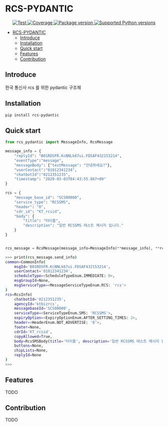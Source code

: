 # RCS-PYDANTIC

<p align="center">
<a href="https://github.com/xncbf/rcs-pydantic/actions?query=workflow%3ATests+event%3Apush+branch%3Amain" target="_blank">
    <img src="https://github.com/xncbf/rcs-pydantic/workflows/Tests/badge.svg?event=push&branch=main" alt="Test">
</a>
<a href="https://codecov.io/gh/xncbf/rcs-pydantic" target="_blank">
    <img src="https://img.shields.io/codecov/c/github/xncbf/rcs-pydantic?color=%2334D058" alt="Coverage">
</a>
<a href="https://pypi.org/project/rcs-pydantic" target="_blank">
    <img src="https://img.shields.io/pypi/v/rcs-pydantic?color=%2334D058&label=pypi%20package" alt="Package version">
</a>
<a href="https://pypi.org/project/rcs-pydantic" target="_blank">
    <img src="https://img.shields.io/pypi/pyversions/rcs-pydantic.svg?color=%2334D058" alt="Supported Python versions">
</a>
</p>

- [RCS-PYDANTIC](#rcs-pydantic)
  - [Introduce](#introduce)
  - [Installation](#installation)
  - [Quick start](#quick-start)
  - [Features](#features)
  - [Contribution](#contribution)

## Introduce

한국 통신사 rcs 를 위한 pydantic 구조체

## Installation

```sh
pip install rcs-pydantic
```

## Quick start

```py
from rcs_pydantic import MessageInfo, RcsMessage

message_info = {
    "replyId": "B01RDSFR.KcNNLk67ui.FDSAF432153214",
    "eventType":"message",
    "messageBody": {"textMessage": "안녕하세요?"},
    "userContact":"01012341234",
    "chatbotId":"0212351235",
    "timestamp": "2020-03-03T04:43:55.867+09"
}

rcs = {
    "message_base_id": "SCS00000",
    "service_type": "RCSSMS",
    "header": "0",
    "cdr_id": "KT_rcsid",
    "body": {
        "title": "타이틀",
        "description": "일반 RCSSMS 테스트 메시지 입니다."
    }
}


rcs_message = RcsMessage(message_info=MessageInfo(**message_info), **rcs)
```

```sh
>>> print(rcs_message.send_info)
common=CommonInfo(
    msgId='B01RDSFR.KcNNLk67ui.FDSAF432153214',
    userContact='01012341234',
    scheduleType=<ScheduleTypeEnum.IMMEDIATE: 0>,
    msgGroupId=None,
    msgServiceType=<MessageServiceTypeEnum.RCS: 'rcs'>
)
rcs=RcsInfo(
    chatbotId='0212351235',
    agencyId='ktbizrcs',
    messagebaseId='SCS00000',
    serviceType=<ServiceTypeEnum.SMS: 'RCSSMS'>,
    expiryOption=<ExpiryOptionEnum.AFTER_SETTING_TIMES: 2>,
    header=<HeaderEnum.NOT_ADVERTISE: '0'>,
    footer=None,
    cdrId='KT_rcsid',
    copyAllowed=True,
    body=RcsSMSBody(title='타이틀', description='일반 RCSSMS 테스트 메시지 입니다.'),
    buttons=None,
    chipLists=None,
    replyId=None
)
>>>
```

## Features

TODO

## Contribution

TODO
